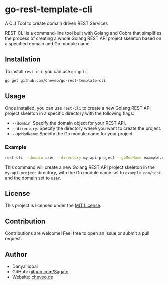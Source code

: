 # go-rest-template-cli
A CLI Tool to create domain driven REST Services

REST-CLI is a command-line tool built with Golang and Cobra that simplifies the process of creating a whole Golang REST API project skeleton based on a specified domain and Go module name.

## Installation

To install `rest-cli`, you can use `go get`:

```bash
go get github.com/Cheveo/go-rest-template-cli
```

## Usage

Once installed, you can use `rest-cli` to create a new Golang REST API project skeleton in a specific directory with the following flags:

- `--domain`: Specify the domain object for your REST API.
- `--directory`: Specify the directory where you want to create the project.
- `--goModName`: Specify the Go module name for your project.

### Example

```bash
rest-cli --domain user --directory my-api-project --goModName example.com/test
```

This command will create a new Golang REST API project skeleton in the `my-api-project` directory, with the Go module name set to `example.com/test` and the domain set to `user`.

## License

This project is licensed under the [MIT License](LICENSE).

## Contribution

Contributions are welcome! Feel free to open an issue or submit a pull request.

## Author

- Danyal iqbal
- GitHub: [github.com/Sagato](https://github.com/Sagato)
- Website: [cheveo.de](https://cheveo.de)
